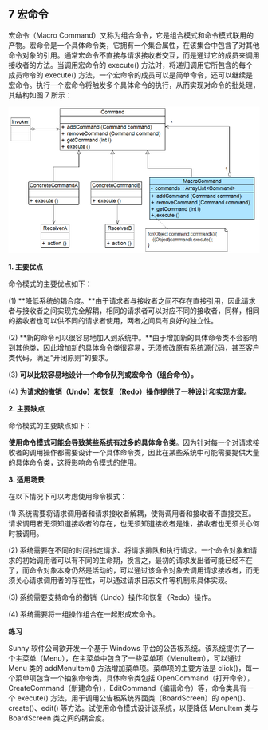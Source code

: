 ## 7 宏命令  

宏命令（Macro Command）又称为组合命令，它是组合模式和命令模式联用的产物。宏命令是一个具体命令类，它拥有一个集合属性，在该集合中包含了对其他命令对象的引用。通常宏命令不直接与请求接收者交互，而是通过它的成员来调用接收者的方法。当调用宏命令的 execute() 方法时，将递归调用它所包含的每个成员命令的 execute() 方法，一个宏命令的成员可以是简单命令，还可以继续是宏命令。执行一个宏命令将触发多个具体命令的执行，从而实现对命令的批处理，其结构如图 7 所示：

![宏命令结构图](images/1366041322_3439.jpg)  

**1. 主要优点**  

命令模式的主要优点如下：  

(1) **降低系统的耦合度。**由于请求者与接收者之间不存在直接引用，因此请求者与接收者之间实现完全解耦，相同的请求者可以对应不同的接收者，同样，相同的接收者也可以供不同的请求者使用，两者之间具有良好的独立性。  

(2) **新的命令可以很容易地加入到系统中。**由于增加新的具体命令类不会影响到其他类，因此增加新的具体命令类很容易，无须修改原有系统源代码，甚至客户类代码，满足“开闭原则”的要求。  

(3) **可以比较容易地设计一个命令队列或宏命令（组合命令）。**  

(4) **为请求的撤销（Undo）和恢复（Redo）操作提供了一种设计和实现方案。**  

**2. 主要缺点**  

命令模式的主要缺点如下：  

**使用命令模式可能会导致某些系统有过多的具体命令类**。因为针对每一个对请求接收者的调用操作都需要设计一个具体命令类，因此在某些系统中可能需要提供大量的具体命令类，这将影响命令模式的使用。  

**3. 适用场景**  

在以下情况下可以考虑使用命令模式：  

(1) 系统需要将请求调用者和请求接收者解耦，使得调用者和接收者不直接交互。请求调用者无须知道接收者的存在，也无须知道接收者是谁，接收者也无须关心何时被调用。  

(2) 系统需要在不同的时间指定请求、将请求排队和执行请求。一个命令对象和请求的初始调用者可以有不同的生命期，换言之，最初的请求发出者可能已经不在了，而命令对象本身仍然是活动的，可以通过该命令对象去调用请求接收者，而无须关心请求调用者的存在性，可以通过请求日志文件等机制来具体实现。  

(3) 系统需要支持命令的撤销（Undo）操作和恢复（Redo）操作。  

(4) 系统需要将一组操作组合在一起形成宏命令。

**练习**  

Sunny 软件公司欲开发一个基于 Windows 平台的公告板系统。该系统提供了一个主菜单（Menu），在主菜单中包含了一些菜单项（MenuItem），可以通过Menu 类的 addMenuItem() 方法增加菜单项。菜单项的主要方法是 click()，每一个菜单项包含一个抽象命令类，具体命令类包括 OpenCommand（打开命令），CreateCommand（新建命令），EditCommand（编辑命令）等，命令类具有一个 execute() 方法，用于调用公告板系统界面类（BoardScreen）的 open()、create()、edit() 等方法。试使用命令模式设计该系统，以便降低 MenuItem 类与 BoardScreen 类之间的耦合度。